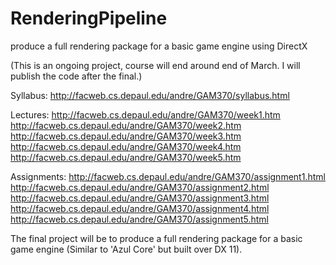 # RenderingPipeline
produce a full rendering package for a basic game engine using DirectX

(This is an ongoing project, course will end around end of March. I will publish the code after the final.)

Syllabus: http://facweb.cs.depaul.edu/andre/GAM370/syllabus.html

Lectures:
http://facweb.cs.depaul.edu/andre/GAM370/week1.htm    
http://facweb.cs.depaul.edu/andre/GAM370/week2.htm     
http://facweb.cs.depaul.edu/andre/GAM370/week3.htm    
http://facweb.cs.depaul.edu/andre/GAM370/week4.htm    
http://facweb.cs.depaul.edu/andre/GAM370/week5.htm    


Assignments:
http://facweb.cs.depaul.edu/andre/GAM370/assignment1.html    
http://facweb.cs.depaul.edu/andre/GAM370/assignment2.html    
http://facweb.cs.depaul.edu/andre/GAM370/assignment3.html    
http://facweb.cs.depaul.edu/andre/GAM370/assignment4.html    
http://facweb.cs.depaul.edu/andre/GAM370/assignment5.html    

The final project will be to produce a full rendering package for a basic game engine (Similar to 'Azul Core' but built over DX 11).
